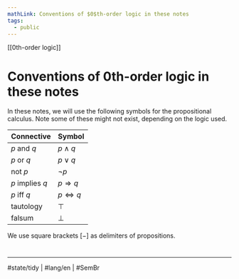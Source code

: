 ```yaml
---
mathLink: Conventions of $0$th-order logic in these notes
tags:
  - public
---
```

[[0th-order logic]]
# Conventions of $0$th-order logic in these notes

In these notes, we will use the following symbols for the propositional calculus.
Note some of these might not exist, depending on the logic used.

| Connective      | Symbol                |
| --------------- | --------------------- |
| $p$ and $q$     | $p \land q$           |
| $p$ or $q$      | $p \lor q$            |
| not $p$         | $\neg p$              |
| $p$ implies $q$ | $p \Rightarrow q$     |
| $p$ iff $q$     | $p \Leftrightarrow q$ |
| tautology       | $\top$                |
| falsum          | $\bot$                |

We use square brackets $[-]$ as delimiters of propositions.

#
---
#state/tidy | #lang/en | #SemBr

